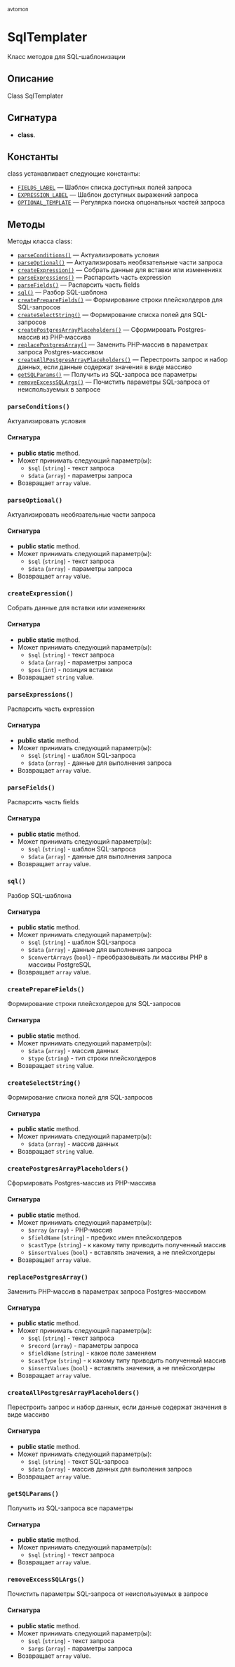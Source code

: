 <small>avtomon</small>

SqlTemplater
============

Класс методов для SQL-шаблонизации

Описание
-----------

Class SqlTemplater

Сигнатура
---------

- **class**.

Константы
---------

class устанавливает следующие константы:

- [`FIELDS_LABEL`](#FIELDS_LABEL) &mdash; Шаблон списка доступных полей запроса
- [`EXPRESSION_LABEL`](#EXPRESSION_LABEL) &mdash; Шаблон доступных выражений запроса
- [`OPTIONAL_TEMPLATE`](#OPTIONAL_TEMPLATE) &mdash; Регулярка поиска опцональных частей запроса

Методы
-------

Методы класса class:

- [`parseConditions()`](#parseConditions) &mdash; Актуализировать условия
- [`parseOptional()`](#parseOptional) &mdash; Актуализировать необязательные части запроса
- [`createExpression()`](#createExpression) &mdash; Собрать данные для вставки или изменениях
- [`parseExpressions()`](#parseExpressions) &mdash; Распарсить часть expression
- [`parseFields()`](#parseFields) &mdash; Распарсить часть fields
- [`sql()`](#sql) &mdash; Разбор SQL-шаблона
- [`createPrepareFields()`](#createPrepareFields) &mdash; Формирование строки плейсхолдеров для SQL-запросов
- [`createSelectString()`](#createSelectString) &mdash; Формирование списка полей для SQL-запросов
- [`createPostgresArrayPlaceholders()`](#createPostgresArrayPlaceholders) &mdash; Сформировать Postgres-массив из PHP-массива
- [`replacePostgresArray()`](#replacePostgresArray) &mdash; Заменить PHP-массив в параметрах запроса Postgres-массивом
- [`createAllPostgresArrayPlaceholders()`](#createAllPostgresArrayPlaceholders) &mdash; Перестроить запрос и набор данных, если данные содержат значения в виде массиво
- [`getSQLParams()`](#getSQLParams) &mdash; Получить из SQL-запроса все параметры
- [`removeExcessSQLArgs()`](#removeExcessSQLArgs) &mdash; Почистить параметры SQL-запроса от неиспользуемых в запросе

### `parseConditions()` <a name="parseConditions"></a>

Актуализировать условия

#### Сигнатура

- **public static** method.
- Может принимать следующий параметр(ы):
    - `$sql` (`string`) - текст запроса
    - `$data` (`array`) - параметры запроса
- Возвращает `array` value.

### `parseOptional()` <a name="parseOptional"></a>

Актуализировать необязательные части запроса

#### Сигнатура

- **public static** method.
- Может принимать следующий параметр(ы):
    - `$sql` (`string`) - текст запроса
    - `$data` (`array`) - параметры запроса
- Возвращает `array` value.

### `createExpression()` <a name="createExpression"></a>

Собрать данные для вставки или изменениях

#### Сигнатура

- **public static** method.
- Может принимать следующий параметр(ы):
    - `$sql` (`string`) - текст запроса
    - `$data` (`array`) - параметры запроса
    - `$pos` (`int`) - позиция вставки
- Возвращает `string` value.

### `parseExpressions()` <a name="parseExpressions"></a>

Распарсить часть expression

#### Сигнатура

- **public static** method.
- Может принимать следующий параметр(ы):
    - `$sql` (`string`) - шаблон SQL-запроса
    - `$data` (`array`) - данные для выполнения запроса
- Возвращает `array` value.

### `parseFields()` <a name="parseFields"></a>

Распарсить часть fields

#### Сигнатура

- **public static** method.
- Может принимать следующий параметр(ы):
    - `$sql` (`string`) - шаблон SQL-запроса
    - `$data` (`array`) - данные для выполнения запроса
- Возвращает `array` value.

### `sql()` <a name="sql"></a>

Разбор SQL-шаблона

#### Сигнатура

- **public static** method.
- Может принимать следующий параметр(ы):
    - `$sql` (`string`) - шаблон SQL-запроса
    - `$data` (`array`) - данные для выполнения запроса
    - `$convertArrays` (`bool`) - преобразовывать ли массивы PHP в массивы PostgreSQL
- Возвращает `array` value.

### `createPrepareFields()` <a name="createPrepareFields"></a>

Формирование строки плейсхолдеров для SQL-запросов

#### Сигнатура

- **public static** method.
- Может принимать следующий параметр(ы):
    - `$data` (`array`) - массив данных
    - `$type` (`string`) - тип строки плейсхолдеров
- Возвращает `string` value.

### `createSelectString()` <a name="createSelectString"></a>

Формирование списка полей для SQL-запросов

#### Сигнатура

- **public static** method.
- Может принимать следующий параметр(ы):
    - `$data` (`array`) - массив данных
- Возвращает `string` value.

### `createPostgresArrayPlaceholders()` <a name="createPostgresArrayPlaceholders"></a>

Сформировать Postgres-массив из PHP-массива

#### Сигнатура

- **public static** method.
- Может принимать следующий параметр(ы):
    - `$array` (`array`) - PHP-массив
    - `$fieldName` (`string`) - префикс имен плейсхолдеров
    - `$castType` (`string`) - к какому типу приводить полученный массив
    - `$insertValues` (`bool`) - вставлять значения, а не плейсхолдеры
- Возвращает `array` value.

### `replacePostgresArray()` <a name="replacePostgresArray"></a>

Заменить PHP-массив в параметрах запроса Postgres-массивом

#### Сигнатура

- **public static** method.
- Может принимать следующий параметр(ы):
    - `$sql` (`string`) - текст запроса
    - `$record` (`array`) - параметры запроса
    - `$fieldName` (`string`) - какое поле заменяем
    - `$castType` (`string`) - к какому типу приводить полученный массив
    - `$insertValues` (`bool`) - вставлять значения, а не плейсхолдеры
- Возвращает `array` value.

### `createAllPostgresArrayPlaceholders()` <a name="createAllPostgresArrayPlaceholders"></a>

Перестроить запрос и набор данных, если данные содержат значения в виде массиво

#### Сигнатура

- **public static** method.
- Может принимать следующий параметр(ы):
    - `$sql` (`string`) - текст SQL-запроса
    - `$data` (`array`) - массив данных для выполения запроса
- Возвращает `array` value.

### `getSQLParams()` <a name="getSQLParams"></a>

Получить из SQL-запроса все параметры

#### Сигнатура

- **public static** method.
- Может принимать следующий параметр(ы):
    - `$sql` (`string`) - текст запроса
- Возвращает `array` value.

### `removeExcessSQLArgs()` <a name="removeExcessSQLArgs"></a>

Почистить параметры SQL-запроса от неиспользуемых в запросе

#### Сигнатура

- **public static** method.
- Может принимать следующий параметр(ы):
    - `$sql` (`string`) - текст запроса
    - `$args` (`array`) - параметры запроса
- Возвращает `array` value.

